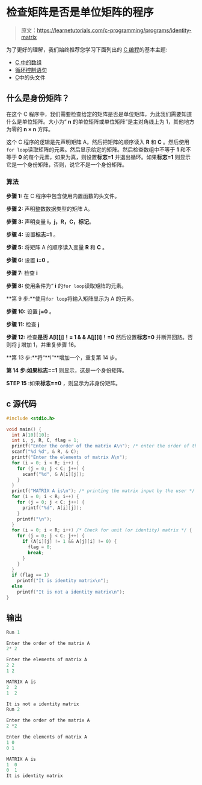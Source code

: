 # 检查矩阵是否是单位矩阵的程序

> 原文：<https://learnetutorials.com/c-programming/programs/identity-matrix>

为了更好的理解，我们始终推荐您学习下面列出的 [C 编程](../ "C programming")的基本主题:

*   [C 中的数组](../../c-programming/array)
*   [循环控制语句](../../c-programming/loop-control-statements)
*   [C](../../c-programming/header-files)中的头文件

## 什么是身份矩阵？

在这个 C 程序中，我们需要检查给定的矩阵是否是单位矩阵，为此我们需要知道什么是单位矩阵。大小为“ **n** 的单位矩阵或单位矩阵”是主对角线上为 1，其他地方为零的 **n × n** 方阵。

这个 C 程序的逻辑是先声明矩阵 A，然后把矩阵的顺序读入 **R** 和 **C** 。然后使用`for loop`读取矩阵的元素。然后显示给定的矩阵。然后检查数组中不等于 **1** 和不等于 **0** 的每个元素，如果为真，则设置**标志=1** 并退出循环。如果**标志=1** 则显示它是一个身份矩阵，否则，说它不是一个身份矩阵。

### 算法

**步骤 1:** 在 C 程序中包含使用内置函数的头文件。

**步骤 2:** 声明整数数据类型的矩阵 A。

**步骤 3:** 声明变量 **i，j，R，C，标记**。

**步骤 4:** 设置**标志=1** 。

**步骤 5:** 将矩阵 A 的顺序读入变量 **R** 和 **C** 。

**步骤 6:** 设置 **i=0** 。

**步骤 7:** 检查 **i**

**步骤 8:** 使用条件为“ **i** 的`for loop`读取矩阵的元素。

**第 9 步:**使用`for loop`将输入矩阵显示为 A 的元素。

**步骤 10:** 设置 **j=0** 。

**步骤 11:** 检查 **j**

**步骤 12:** 检查**是否 A[i][j]！= 1 & & A[j][i]！=0** 然后设置**标志=0** 并断开回路。否则将 **j** 增加 1，并重复步骤 16。

**第 13 步:**将“**I”**增加一个，重复第 14 步。

**第 14 步:**如果**标志==1** 则显示，这是一个身份矩阵。

**STEP 15** :如果**标志==0** ，则显示为非身份矩阵。

## c 源代码

```c
#include <stdio.h>

void main() {
  int A[10][10];
  int i, j, R, C, flag = 1;
  printf("Enter the order of the matrix A\n"); /* enter the order of the matrix */
  scanf("%d %d", & R, & C);
  printf("Enter the elements of matrix A\n");
  for (i = 0; i < R; i++) {
    for (j = 0; j < C; j++) {
      scanf("%d", & A[i][j]);
    }
  }
  printf("MATRIX A is\n"); /* printing the matrix input by the user */
  for (i = 0; i < R; i++) {
    for (j = 0; j < C; j++) {
      printf("%d", A[i][j]);
    }
    printf("\n");
  }
  for (i = 0; i < R; i++) /* Check for unit (or identity) matrix */ {
    for (j = 0; j < C; j++) {
      if (A[i][j] != 1 && A[j][i] != 0) {
        flag = 0;
        break;
      }
    }
  }
  if (flag == 1)
    printf("It is identity matrix\n");
  else
    printf("It is not a identity matrix\n");
}

```

## 输出

```c
Run 1

Enter the order of the matrix A
2* 2

Enter the elements of matrix A
2 2
1 2

MATRIX A is
2  2
1  2

It is not a identity matrix
Run 2

Enter the order of the matrix A
2 *2

Enter the elements of matrix A
1 0
0 1

MATRIX A is
1  0
0  1
It is identity matrix
```